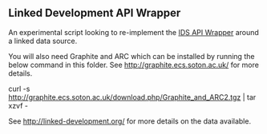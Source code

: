 ## Linked Development API Wrapper

An experimental script looking to re-implement the [IDS API Wrapper](https://github.com/IDS-API/PHP-wrapper/) around a linked data source.

You will also need Graphite and ARC which can be installed by running the below command in this folder. See http://graphite.ecs.soton.ac.uk/ for more details.

curl -s http://graphite.ecs.soton.ac.uk/download.php/Graphite_and_ARC2.tgz | tar xzvf -


See http://linked-development.org/ for more details on the data available. 